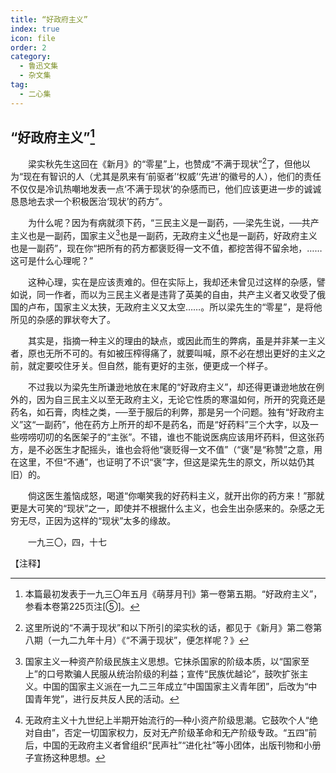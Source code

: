 ```yaml
---
title: “好政府主义”
index: true
icon: file
order: 2
category:
  - 鲁迅文集
  - 杂文集
tag:  
  - 二心集
---
```


## “好政府主义”[^①]

　　梁实秋先生这回在《新月》的“零星”上，也赞成“不满于现状”[^②]了，但他以为“现在有智识的人（尤其是夙来有‘前驱者’‘权威’‘先进’的徽号的人），他们的责任不仅仅是冷讥热嘲地发表一点‘不满于现状’的杂感而已，他们应该更进一步的诚诚恳恳地去求一个积极医治‘现状’的药方”。

　　为什么呢？因为有病就须下药，“三民主义是一副药，──梁先生说，──共产主义也是一副药，国家主义[^③]也是一副药，无政府主义[^④]也是一副药，好政府主义也是一副药”，现在你“把所有的药方都褒贬得一文不值，都挖苦得不留余地，……这可是什么心理呢？”

　　这种心理，实在是应该责难的。但在实际上，我却还未曾见过这样的杂感，譬如说，同一作者，而以为三民主义者是违背了英美的自由，共产主义者又收受了俄国的卢布，国家主义太狭，无政府主义又太空……。所以梁先生的“零星”，是将他所见的杂感的罪状夸大了。

　　其实是，指摘一种主义的理由的缺点，或因此而生的弊病，虽是并非某一主义者，原也无所不可的。有如被压榨得痛了，就要叫喊，原不必在想出更好的主义之前，就定要咬住牙关。但自然，能有更好的主张，便更成一个样子。

　　不过我以为梁先生所谦逊地放在末尾的“好政府主义”，却还得更谦逊地放在例外的，因为自三民主义以至无政府主义，无论它性质的寒温如何，所开的究竟还是药名，如石膏，肉桂之类，──至于服后的利弊，那是另一个问题。独有“好政府主义”这“一副药”，他在药方上所开的却不是药名，而是“好药料”三个大字，以及一些唠唠叨叨的名医架子的“主张”。不错，谁也不能说医病应该用坏药料，但这张药方，是不必医生才配摇头，谁也会将他“褒贬得一文不值”（“褒”是“称赞”之意，用在这里，不但“不通”，也证明了不识“褒”字，但这是梁先生的原文，所以姑仍其旧）的。

　　倘这医生羞恼成怒，喝道“你嘲笑我的好药料主义，就开出你的药方来！”那就更是大可笑的“现状”之一，即使并不根据什么主义，也会生出杂感来的。杂感之无穷无尽，正因为这样的“现状”太多的缘故。

　　一九三〇，四，十七

【注释】

[^①]:本篇最初发表于一九三〇年五月《萌芽月刊》第一卷第五期。“好政府主义”，参看本卷第225页注[⑤]。

[^②]:这里所说的“不满于现状”和以下所引的梁实秋的话，都见于《新月》第二卷第八期（一九二九年十月）《“不满于现状”，便怎样呢？》

[^③]:国家主义一种资产阶级民族主义思想。它抹杀国家的阶级本质，以“国家至上”的口号欺骗人民服从统治阶级的利益；宣传“民族优越论”，鼓吹扩张主义。中国的国家主义派在一九二三年成立“中国国家主义青年团”，后改为“中国青年党”，进行反共反人民的活动。

[^④]:无政府主义十九世纪上半期开始流行的—种小资产阶级思潮。它鼓吹个人“绝对自由”，否定一切国家权力，反对无产阶级革命和无产阶级专政。“五四”前后，中国的无政府主义者曾组织“民声社”“进化社”等小团体，出版刊物和小册子宣扬这种思想。
